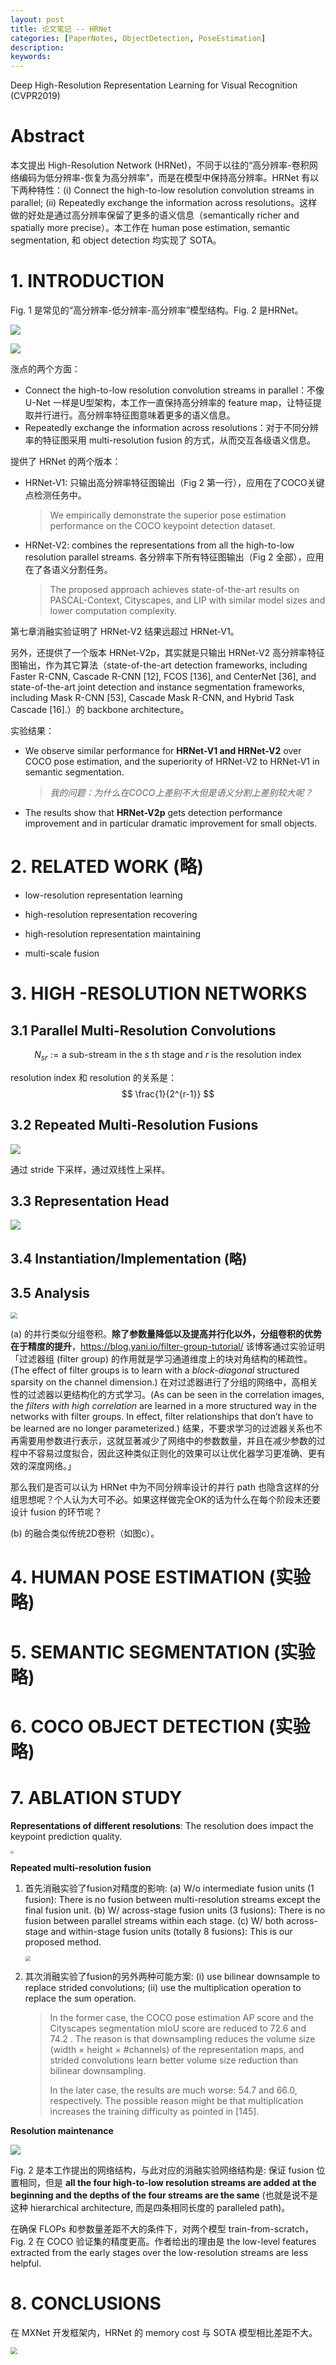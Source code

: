 ```yaml
---
layout: post
title: 论文笔记 -- HRNet
categories: [PaperNotes, ObjectDetection, PoseEstimation]
description: 
keywords: 
---
```


Deep High-Resolution Representation Learning for Visual Recognition (CVPR2019)

# Abstract

本文提出 High-Resolution Network (HRNet)，不同于以往的“高分辨率-卷积网络编码为低分辨率-恢复为高分辨率”，而是在模型中保持高分辨率。HRNet 有以下两种特性：(i) Connect the high-to-low resolution convolution streams in parallel; (ii) Repeatedly exchange the information across resolutions。这样做的好处是通过高分辨率保留了更多的语义信息（semantically richer and spatially more precise）。本工作在 human pose estimation, semantic segmentation, 和 object detection 均实现了 SOTA。

# 1. INTRODUCTION

Fig. 1 是常见的“高分辨率-低分辨率-高分辨率”模型结构。Fig. 2 是HRNet。

![](/images/posts/HRNet/1.png)

![](/images/posts/HRNet/2.png)

涨点的两个方面：

- Connect the high-to-low resolution convolution streams in parallel：不像U-Net 一样是U型架构，本工作一直保持高分辨率的 feature map，让特征提取并行进行。高分辨率特征图意味着更多的语义信息。
- Repeatedly exchange the information across resolutions：对于不同分辨率的特征图采用 multi-resolution fusion 的方式，从而交互各级语义信息。

提供了 HRNet 的两个版本：

- HRNet-V1: 只输出高分辨率特征图输出（Fig 2 第一行），应用在了COCO关键点检测任务中。

  > We empirically demonstrate the superior pose estimation performance on the COCO keypoint detection dataset.

- HRNet-V2: combines the representations from all the high-to-low resolution parallel streams. 各分辨率下所有特征图输出（Fig 2 全部），应用在了各语义分割任务。

  > The proposed approach achieves state-of-the-art results on PASCAL-Context, Cityscapes, and LIP with similar model sizes and lower computation complexity. 

第七章消融实验证明了 HRNet-V2 结果远超过 HRNet-V1。

另外，还提供了一个版本 HRNet-V2p，其实就是只输出 HRNet-V2 高分辨率特征图输出，作为其它算法（state-of-the-art detection frameworks, including Faster R-CNN, Cascade R-CNN [12], FCOS [136], and CenterNet [36], and state-of-the-art joint detection and instance segmentation frameworks, including Mask R-CNN [53], Cascade Mask R-CNN, and Hybrid Task Cascade [16].）的 backbone architecture。

实验结果：

- We observe similar performance for **HRNet-V1 and HRNet-V2** over COCO pose estimation, and the superiority of HRNet-V2 to HRNet-V1 in semantic segmentation.

  > *我的问题：为什么在COCO上差别不大但是语义分割上差别较大呢？*

- The results show that **HRNet-V2p** gets detection performance improvement and in particular dramatic improvement for small objects.

# 2. RELATED WORK (略)

- low-resolution representation learning

- high-resolution representation recovering

- high-resolution representation maintaining

- multi-scale fusion

# 3. HIGH -RESOLUTION NETWORKS

## 3.1 Parallel Multi-Resolution Convolutions

$$
N_{sr}:=  \text{a sub-stream in the } s \text{ th stage and } r \text{ is the resolution index}
$$

resolution index 和 resolution 的关系是：
$$
\frac{1}{2^{r-1}}
$$

## 3.2 Repeated Multi-Resolution Fusions

![](/images/posts/HRNet/3.png)

通过 stride 下采样，通过双线性上采样。

## 3.3 Representation Head

![](/images/posts/HRNet/4.png)

## 3.4 Instantiation/Implementation (略)

## 3.5 Analysis

<img src="/images/posts/HRNet/5.png" style="zoom: 67%;" />

(a) 的并行类似分组卷积。**除了参数量降低以及提高并行化以外，分组卷积的优势在于精度的提升**，https://blog.yani.io/filter-group-tutorial/ 该博客通过实验证明 「过滤器组 (filter group) 的作用就是学习通道维度上的块对角结构的稀疏性。 (The effect of filter groups is to learn with a *block-diagonal* structured sparsity on the channel dimension.) 在对过滤器进行了分组的网络中，高相关性的过滤器以更结构化的方式学习。(As can be seen in the correlation images, the *filters with high correlation* are learned in a more structured way in the networks with filter groups. In effect, filter relationships that don’t have to be learned are no longer parameterized.) 结果，不要求学习的过滤器关系也不再需要用参数进行表示，这就显著减少了网络中的参数数量，并且在减少参数的过程中不容易过度拟合，因此这种类似正则化的效果可以让优化器学习更准确、更有效的深度网络。」 

那么我们是否可以认为 HRNet 中为不同分辨率设计的并行 path 也隐含这样的分组思想呢？个人认为大可不必。如果这样做完全OK的话为什么在每个阶段末还要设计 fusion 的环节呢？

(b) 的融合类似传统2D卷积（如图c）。

# 4. HUMAN POSE ESTIMATION (实验略)

# 5. SEMANTIC SEGMENTATION (实验略)

# 6. COCO OBJECT DETECTION (实验略)

# 7. ABLATION STUDY

**Representations of different resolutions**:  The resolution does impact the keypoint prediction quality.

<img src="/images/posts/HRNet/7.png" style="zoom: 33%;" />

**Repeated multi-resolution fusion**

1. 首先消融实验了fusion对精度的影响: (a) W/o intermediate fusion units (1 fusion): There is no fusion between multi-resolution streams except the final fusion unit. (b) W/ across-stage fusion units (3 fusions): There is no fusion between parallel streams within each stage. (c) W/ both across-stage and within-stage fusion units (totally 8 fusions): This is our proposed method.

   <img src="/images/posts/HRNet/8.png" style="zoom: 50%;" />

2. 其次消融实验了fusion的另外两种可能方案: (i) use bilinear downsample to replace strided convolutions; (ii) use the multiplication operation to replace the sum operation. 

   > In the former case, the COCO pose estimation AP score and the Cityscapes segmentation mIoU score are reduced to 72.6 and 74.2 . The reason is that downsampling reduces the volume size (width × height × #channels) of the representation maps, and strided convolutions learn better volume size reduction than bilinear downsampling.
   >
   > In the later case, the results are much worse: 54.7 and 66.0, respectively. The possible reason might be that multiplication increases the training difficulty as pointed in [145].

**Resolution maintenance**

![](/images/posts/HRNet/2.png)

Fig. 2 是本工作提出的网络结构，与此对应的消融实验网络结构是: 保证 fusion 位置相同，但是 **all the four high-to-low resolution streams are added at the beginning and the depths of the four streams are the same** (也就是说不是这种 hierarchical architecture, 而是四条相同长度的 paralleled path)。

在确保 FLOPs 和参数量差距不大的条件下，对两个模型 train-from-scratch，Fig. 2 在 COCO 验证集的精度更高。作者给出的理由是 the low-level features extracted from the early stages over the low-resolution streams are less helpful.

# 8. CONCLUSIONS

在 MXNet 开发框架内，HRNet 的 memory cost 与 SOTA 模型相比差距不大。

<img src="/images/posts/HRNet/6.png" style="zoom: 67%;" />